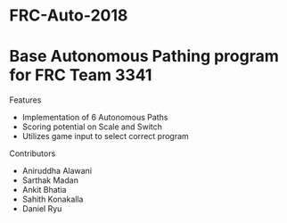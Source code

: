 # FRC-Auto-2018

# Base Autonomous Pathing program for FRC Team 3341

Features
* Implementation of 6 Autonomous Paths
* Scoring potential on Scale and Switch
* Utilizes game input to select correct program

Contributors
* Aniruddha Alawani
* Sarthak Madan
* Ankit Bhatia
* Sahith Konakalla
* Daniel Ryu
